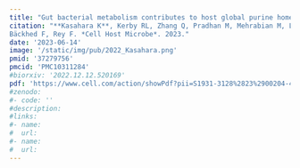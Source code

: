 ```yaml
---
title: "Gut bacterial metabolism contributes to host global purine homeostasis"
citation: "**Kasahara K**, Kerby RL, Zhang Q, Pradhan M, Mehrabian M, Lusis AJ, Bergström G, 
Bäckhed F, Rey F. *Cell Host Microbe*. 2023."
date: '2023-06-14'
image: '/static/img/pub/2022_Kasahara.png'
pmid: '37279756'
pmcid: 'PMC10311284'
#biorxiv: '2022.12.12.520169'
pdf: 'https://www.cell.com/action/showPdf?pii=S1931-3128%2823%2900204-4'
#zenodo: 
#- code: ''
#description: 
#links:
#- name: 
#  url: 
#- name:
#  url:
---
```

